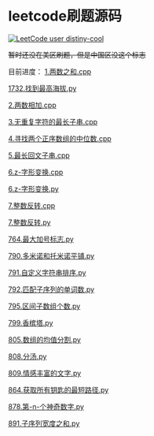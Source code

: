 # leetcode刷题源码
[![LeetCode user distiny-cool](https://img.shields.io/badge/dynamic/json?style=for-the-badge&labelColor=black&color=%23ffa116&label=Solved&query=solvedOverTotal&url=https%3A%2F%2Fleetcode-badge.vercel.app%2Fapi%2Fusers%2Fdistiny-cool&logo=leetcode&logoColor=yellow)](https://leetcode.com/distiny-cool/) 

~~暂时还没在美区刷题，但是中国区没这个标志~~

目前进度：
[1.两数之和.cpp](1.两数之和.cpp)

[1732.找到最高海拔.py](1732.找到最高海拔.py)

[2.两数相加.cpp](2.两数相加.cpp)

[3.无重复字符的最长子串.cpp](3.无重复字符的最长子串.cpp)

[4.寻找两个正序数组的中位数.cpp](4.寻找两个正序数组的中位数.cpp)

[5.最长回文子串.cpp](5.最长回文子串.cpp)

[6.z-字形变换.cpp](6.z-字形变换.cpp)

[6.z-字形变换.py](6.z-字形变换.py)

[7.整数反转.cpp](7.整数反转.cpp)

[7.整数反转.py](7.整数反转.py)

[764.最大加号标志.py](764.最大加号标志.py)

[790.多米诺和托米诺平铺.py](790.多米诺和托米诺平铺.py)

[791.自定义字符串排序.py](791.自定义字符串排序.py)

[792.匹配子序列的单词数.py](792.匹配子序列的单词数.py)

[795.区间子数组个数.py](795.区间子数组个数.py)

[799.香槟塔.py](799.香槟塔.py)

[805.数组的均值分割.py](805.数组的均值分割.py)

[808.分汤.py](808.分汤.py)

[809.情感丰富的文字.py](809.情感丰富的文字.py)

[864.获取所有钥匙的最短路径.py](864.获取所有钥匙的最短路径.py)

[878.第-n-个神奇数字.py](878.第-n-个神奇数字.py)

[891.子序列宽度之和.py](891.子序列宽度之和.py)
